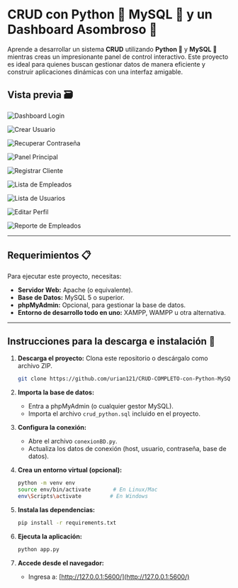 # CRUD con Python 🐍 MySQL 📂 y un Dashboard Asombroso 🚀

Aprende a desarrollar un sistema **CRUD** utilizando **Python 🐍** y **MySQL 📂** mientras creas un impresionante panel de control interactivo. Este proyecto es ideal para quienes buscan gestionar datos de manera eficiente y construir aplicaciones dinámicas con una interfaz amigable.

## Vista previa 🗃

![Dashboard Login](https://raw.githubusercontent.com/urian121/imagenes-proyectos-github/master/Dashboard-python-login-urian-viera.png)

![Crear Usuario](https://raw.githubusercontent.com/urian121/imagenes-proyectos-github/master/dashboard-python-crear-user-urian-viera.png)

![Recuperar Contraseña](https://raw.githubusercontent.com/urian121/imagenes-proyectos-github/master/dashboard-python-recuperar-clave-urian-viera.png)

![Panel Principal](https://raw.githubusercontent.com/urian121/imagenes-proyectos-github/master/dashborad-python-home-urian-viera.png)

![Registrar Cliente](https://raw.githubusercontent.com/urian121/imagenes-proyectos-github/master/dashboard-python-registrar-cliente-urian-viera.png)

![Lista de Empleados](https://raw.githubusercontent.com/urian121/imagenes-proyectos-github/master/dashboard-python-lista-empleados-urian-viera.png)

![Lista de Usuarios](https://raw.githubusercontent.com/urian121/imagenes-proyectos-github/master/dashboard-python-lista-usuarios-urian-viera.png)

![Editar Perfil](https://raw.githubusercontent.com/urian121/imagenes-proyectos-github/master/dashboard-python-editar-perfil-urian-viera.png)

![Reporte de Empleados](https://raw.githubusercontent.com/urian121/imagenes-proyectos-github/master/dashboard-python-reporte-empleados-urian-viera.png)

---

## Requerimientos 📋

Para ejecutar este proyecto, necesitas:

- **Servidor Web:** Apache (o equivalente).
- **Base de Datos:** MySQL 5 o superior.
- **phpMyAdmin:** Opcional, para gestionar la base de datos.
- **Entorno de desarrollo todo en uno:** XAMPP, WAMPP u otra alternativa.

---

## Instrucciones para la descarga e instalación 🔧

1. **Descarga el proyecto:** Clona este repositorio o descárgalo como archivo ZIP.

   ```bash
   git clone https://github.com/urian121/CRUD-COMPLETO-con-Python-MySQL-y-un-Dashboard.git
   ```

2. **Importa la base de datos:**
   - Entra a phpMyAdmin (o cualquier gestor MySQL).
   - Importa el archivo `crud_python.sql` incluido en el proyecto.

3. **Configura la conexión:**
   - Abre el archivo `conexionBD.py`.
   - Actualiza los datos de conexión (host, usuario, contraseña, base de datos).

4. **Crea un entorno virtual (opcional):**

   ```bash
   python -m venv env
   source env/bin/activate       # En Linux/Mac
   env\Scripts\activate         # En Windows
   ```

5. **Instala las dependencias:**

   ```bash
   pip install -r requirements.txt
   ```

6. **Ejecuta la aplicación:**

   ```bash
   python app.py
   ```

7. **Accede desde el navegador:**

   - Ingresa a: [http://127.0.0.1:5600/](http://127.0.0.1:5600/)
